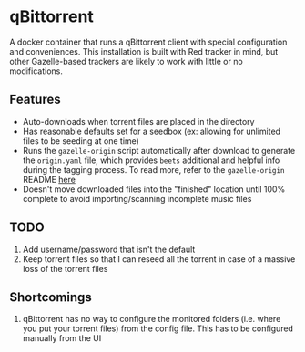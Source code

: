 # qBittorrent

A docker container that runs a qBittorrent client with special configuration and conveniences. This installation is built with Red tracker in mind, but other Gazelle-based trackers are likely to work with little or no modifications.

## Features

* Auto-downloads when torrent files are placed in the directory
* Has reasonable defaults set for a seedbox (ex: allowing for unlimited files to be seeding at one time)
* Runs the `gazelle-origin` script automatically after download to generate the `origin.yaml` file, which provides `beets` additional and helpful info during the tagging process. To read more, refer to the `gazelle-origin` README [here](https://github.com/x1ppy/gazelle-origin)
* Doesn't move downloaded files into the "finished" location until 100% complete to avoid importing/scanning incomplete music files

## TODO

1. Add username/password that isn't the default
2. Keep torrent files so that I can reseed all the torrent in case of a massive loss of the torrent files

## Shortcomings

1. qBittorrent has no way to configure the monitored folders (i.e. where you put your torrent files) from the config file. This has to be configured manually from the UI

